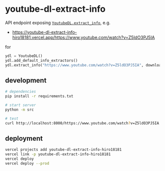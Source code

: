 # youtube-dl-extract-info

API endpoint exposing [`YoutubeDL.extract_info`](https://github.com/ytdl-org/youtube-dl/blob/9aa8e5340f3d5ece372b983f8e399277ca1f1fe4/youtube_dl/YoutubeDL.py#L774), e.g.

- https://youtube-dl-extract-info-hiro18181.vercel.app/https://www.youtube.com/watch?v=Z5ldO3PJ5IA

for

```py
ydl = YoutubeDL()
ydl.add_default_info_extractors()
ydl.extract_info("https://www.youtube.com/watch?v=Z5ldO3PJ5IA", download=False)
```

## development

```sh
# dependencies
pip install -r requirements.txt

# start server
python -m src

# test
curl http://localhost:8000/https://www.youtube.com/watch?v=Z5ldO3PJ5IA
```

## deployment

```sh
vercel projects add youtube-dl-extract-info-hiro18181
vercel link -p youtube-dl-extract-info-hiro18181
vercel deploy
vercel deploy --prod
```
